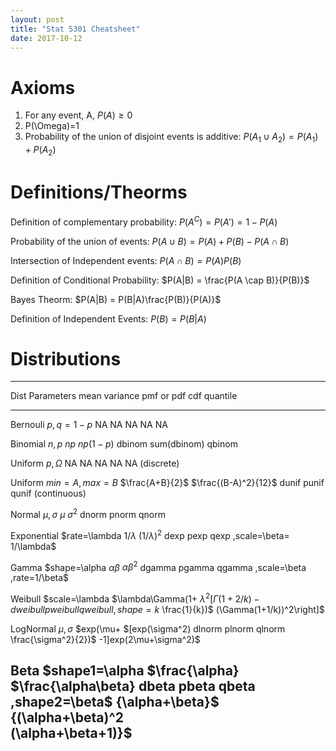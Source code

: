 ```yaml
---
layout: post
title: "Stat 5301 Cheatsheet"
date: 2017-10-12
---
```


# Axioms
1. For any event, A, $P(A) \geq 0$
2. P(\Omega)=1
3. Probability of the union of disjoint events is additive: $P(A_1\cup A_2)=P(A_1)+P(A_2)$

# Definitions/Theorms
Definition of complementary probability: $P(A^C)=P(A')=1-P(A)$

Probability of the union of events: $P(A \cup B) = P(A)+P(B)-P(A \cap B)$

Intersection of Independent events: $P(A \cap B) = P(A)P(B)$

Definition of Conditional Probability: $P(A|B) = \frac{P(A \cap B)}{P(B)}$

Bayes Theorm: $P(A|B) = P(B|A)\frac{P(B)}{P(A)}$

Definition of Independent Events: $P(B) = P(B|A)$

# Distributions

-----------------------------------------------------------------------------------------------------------------
 Dist         Parameters     mean                 variance                      pmf or pdf cdf         quantile 
 ------------ -------------- -------------------- ----------------------------- ---------- ----------- ------   
 Bernouli     $p,q=1-p$      NA                   NA                            NA         NA          NA
                                                                                                                         

 Binomial     $n,p$          $np$                 $np(1-p)$                     dbinom     sum(dbinom) qbinom
                                                                                                                         

 Uniform      $p,\Omega$     NA                   NA                            NA         NA          NA
 (discrete)

 Uniform      $min=A,max=B$  $\frac{A+B}{2}$      $\frac{(B-A)^2}{12}$          dunif      punif       qunif
 (continuous)
 
 Normal       $\mu,\sigma$   $\mu$                $\sigma^2$                    dnorm      pnorm       qnorm

 Exponential  $rate=\lambda  $1/\lambda$          $(1/\lambda)^2$               dexp       pexp        qexp
              ,scale=\beta=                                
              1/\lambda$
              
 Gamma        $shape=\alpha  $\alpha\beta$        $\alpha\beta^2$               dgamma     pgamma      qgamma
              ,scale=\beta                                                                                        
              ,rate=1/\beta$                                                                                             
                                                                                                                         
                                                                                                                          

 Weibull      $scale=\lambda $\lambda\Gamma(1+    $\lambda^2\left[\Gamma(1+2/k)- dweibull   pweibull    qweibull 
              ,shape=k$      \frac{1}{k})$        (\Gamma(1+1/k))^2\right]$                                            
                                                                                                                          

 LogNormal    $\mu,\sigma$   $exp(\mu+            $[exp(\sigma^2)               dlnorm     plnorm      qlnorm 
                             \frac{\sigma^2}{2})$ -1]exp(2\mu+\sigma^2)$                                                 
                                                                                                                         
                                                                                                                       

 Beta         $shape1=\alpha $\frac{\alpha}       $\frac{\alpha\beta}           dbeta      pbeta       qbeta 
              ,shape2=\beta$ {\alpha+\beta}$      {(\alpha+\beta)^2                                                           
                                                  (\alpha+\beta+1)}$
-----------------------------------------------------------------------------------------------------------------
 

 
 
